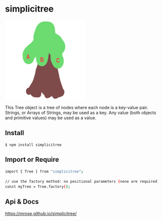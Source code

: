 # simplicitree

![Thee Simplicit Tree](/img/simplicitree-264x264.png)

This Tree object is a tree of nodes where each node is a key-value pair.
Strings, or Arrays of Strings, may be used as a key. Any value (both objects
and primitive values) may be used as a value.

## Install

```
$ npm install simplicitree
```

## Import or Require

```bash
import { Tree } from "simplicitree";

// use the factory method: no positional parameters (none are required)
const myTree = Tree.factory();
```

## Api & Docs

<https://mrose.github.io/simplicitree/>
